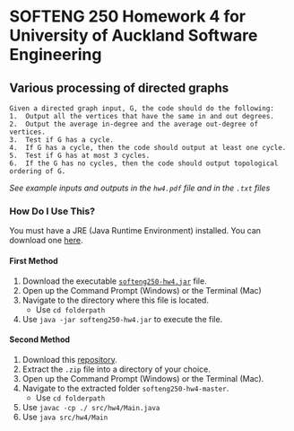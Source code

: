# SOFTENG 250 Homework 4 for University of Auckland Software Engineering
## Various processing of directed graphs

```
Given a directed graph input, G, the code should do the following:
1.  Output all the vertices that have the same in and out degrees.
2.  Output the average in-degree and the average out-degree of vertices.
3.  Test if G has a cycle.
4.  If G has a cycle, then the code should output at least one cycle.
5.  Test if G has at most 3 cycles.
6.  If the G has no cycles, then the code should output topological ordering of G.
```

*See example inputs and outputs in the ```hw4.pdf``` file and in the ```.txt``` files*

### How Do I Use This? ###
You must have a JRE (Java Runtime Environment) installed. You can download one [here](https://java.com/en/download/).

#### First Method ###
1. Download the executable [`softeng250-hw4.jar`](https://github.com/beverleysun/softeng250-hw4/raw/master/softeng250-hw4.jar) file.
2. Open up the Command Prompt (Windows) or the Terminal (Mac)
3. Navigate to the directory where this file is located.
   * Use `cd folderpath`
3. Use `java -jar softeng250-hw4.jar` to execute the file.

#### Second Method ####
1. Download this [repository](https://github.com/beverleysun/softeng250-hw4/archive/master.zip).
2. Extract the `.zip` file into a directory of your choice.
3. Open up the Command Prompt (Windows) or the Terminal (Mac).
4. Navigate to the extracted folder `softeng250-hw4-master`.
   * Use `cd folderpath`
5. Use `javac -cp ./ src/hw4/Main.java`
6. Use `java src/hw4/Main`
